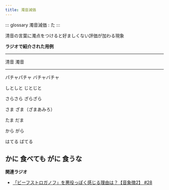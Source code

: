 ```yaml
---
title: 濁音減価
---
```


::: glossary
濁音減価 : た
:::

清音の言葉に濁点をつけると好ましくない評価が加わる現象

**ラジオで紹介された用例**

  ------------------------------------
  清音            濁音
  --------------- --------------------
  パチャパチャ    バチャバチャ

  しとしと        じとじと

  さらさら        ざらざら

  さま            ざま（ざまあみろ）

  たま            だま

  から            がら

  はてる          ばてる

  かに 食べても   がに 食うな
  ------------------------------------

**関連ラジオ**

-   [「ビーフストロガノフ」を悪役っぽく感じる理由は？【音象徴2】
    #28](https://www.youtube.com/watch?v=sPH5qbBEiaM)
